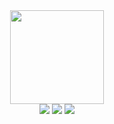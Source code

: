 <div align="center">
  <img src="https://media.giphy.com/media/3oKIPnAiaMCws8nOsE/giphy.gif" width=150>
</div>

<div align="center">
  <a href="https://t.me/k0t0hlebushek"><img src="https://img.shields.io/badge/Telegram-2CA5E0?style=for-the-badge&logo=telegram&logoColor=white"></a>
  <a href="mailto:kotohlebushek@mail.ru"><img src="https://img.shields.io/badge/Gmail-D14836?style=for-the-badge&logo=gmail&logoColor=white"></a>
  <a href="https://stackoverflow.com/users/19578310/pepechill"><img src="https://img.shields.io/badge/-Stackoverflow-FE7A16?style=for-the-badge&logo=stack-overflow&logoColor=white"></a>
</div>

<!--<h1 align="center">Привет, я - Кирилл 
<img src="https://github.com/blackcater/blackcater/raw/main/images/Hi.gif" height="32"/></h1>
<h3 align="center">Студент, разработчик из России 🇷🇺</h3>

![](https://komarev.com/ghpvc/?username=PepeCh1ll&color=red&style=plastic)

![Python](https://img.shields.io/badge/python-3670A0?style=for-the-badge&logo=python&logoColor=ffdd54)![SQLite](https://img.shields.io/badge/sqlite-%2307405e.svg?style=for-the-badge&logo=sqlite&logoColor=white)![Stack Overflow](https://img.shields.io/badge/-Stackoverflow-FE7A16?style=for-the-badge&logo=stack-overflow&logoColor=white)![Django](https://img.shields.io/badge/django-%23092E20.svg?style=for-the-badge&logo=django&logoColor=white)![Qt](https://img.shields.io/badge/Qt-%23217346.svg?style=for-the-badge&logo=Qt&logoColor=white)![Visual Studio Code](https://img.shields.io/badge/Visual%20Studio%20Code-0078d7.svg?style=for-the-badge&logo=visual-studio-code&logoColor=white)![Spotify](https://img.shields.io/badge/Spotify-1ED760?style=for-the-badge&logo=spotify&logoColor=white)![Microsoft Access](https://img.shields.io/badge/Microsoft_Access-A4373A?style=for-the-badge&logo=microsoft-access&logoColor=white)![Microsoft PowerPoint](https://img.shields.io/badge/Microsoft_PowerPoint-B7472A?style=for-the-badge&logo=microsoft-powerpoint&logoColor=white)![Microsoft Word](https://img.shields.io/badge/Microsoft_Word-2B579A?style=for-the-badge&logo=microsoft-word&logoColor=white)![Windows](https://img.shields.io/badge/Windows-0078D6?style=for-the-badge&logo=windows&logoColor=white)![Ubuntu](https://img.shields.io/badge/Ubuntu-E95420?style=for-the-badge&logo=ubuntu&logoColor=white)

[![trophy](https://github-profile-trophy.vercel.app/?username=PepeCh1ll)](https://github.com/ryo-ma/github-profile-trophy)

[![GitHub Streak](https://github-readme-streak-stats.herokuapp.com/?user=PepeCh1ll)](https://git.io/streak-stats)

[![Top Langs](https://github-readme-stats.vercel.app/api/top-langs/?username=PepeCh1ll&layout=compact)](https://github.com/anuraghazra/github-readme-stats)

[![PepeCh1ll's GitHub stats](https://github-readme-stats.vercel.app/api?username=PepeCh1ll)](https://github.com/anuraghazra/github-readme-stats)
